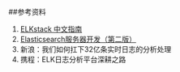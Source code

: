 ##参考资料
1. [ELKstack 中文指南](https://www.gitbook.com/book/chenryn/kibana-guide-cn/details)
2. [Elasticsearch服务器开发（第二版）](http://www.ituring.com.cn/tupubarticle/1620#) 
3. 新浪：我们如何扛下32亿条实时日志的分析处理
4. 携程：ELK日志分析平台深耕之路
